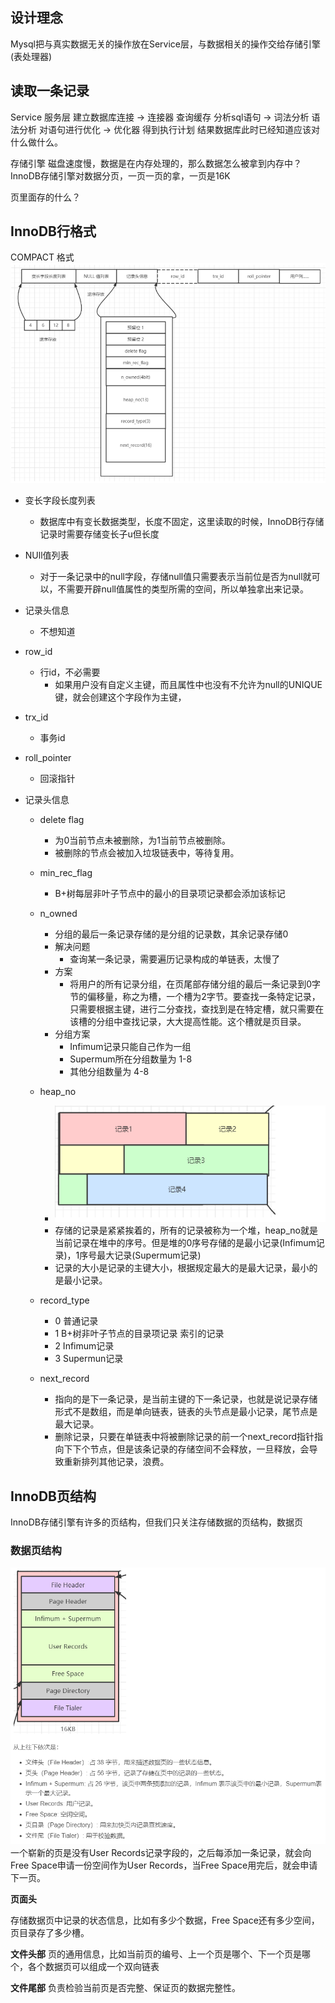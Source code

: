 ## 设计理念
Mysql把与真实数据无关的操作放在Service层，与数据相关的操作交给存储引擎(表处理器)

## 读取一条记录
Service 服务层
建立数据库连接 -> 连接器
查询缓存
分析sql语句 -> 词法分析 语法分析
对语句进行优化 -> 优化器 得到执行计划
结果数据库此时已经知道应该对什么做什么。

存储引擎
磁盘速度慢，数据是在内存处理的，那么数据怎么被拿到内存中？
InnoDB存储引擎对数据分页，一页一页的拿，一页是16K

页里面存的什么？

##  InnoDB行格式

COMPACT 格式
![](images/2022-06-20-20-47-13.png)
-  变长字段长度列表
    - 数据库中有变长数据类型，长度不固定，这里读取的时候，InnoDB行存储记录时需要存储变长子u但长度
- NUll值列表
    - 对于一条记录中的null字段，存储null值只需要表示当前位是否为null就可以，不需要开辟null值属性的类型所需的空间，所以单独拿出来记录。
- 记录头信息
    - 不想知道
- row_id
    - 行id，不必需要
        - 如果用户没有自定义主键，而且属性中也没有不允许为null的UNIQUE键，就会创建这个字段作为主键，
- trx_id
    - 事务id
- roll_pointer
    - 回滚指针

- 记录头信息 
    - delete flag
        - 为0当前节点未被删除，为1当前节点被删除。
        - 被删除的节点会被加入垃圾链表中，等待复用。
    - min_rec_flag
        - B+树每层非叶子节点中的最小的目录项记录都会添加该标记
    - n_owned
        - 分组的最后一条记录存储的是分组的记录数，其余记录存储0
        - 解决问题 
            -  查询某一条记录，需要遍历记录构成的单链表，太慢了
        - 方案  
            -  将用户的所有记录分组，在页尾部存储分组的最后一条记录到0字节的偏移量，称之为槽，一个槽为2字节。要查找一条特定记录，只需要根据主键，进行二分查找，查找到是在特定槽，就只需要在该槽的分组中查找记录，大大提高性能。这个槽就是页目录。
        - 分组方案
            - Infimum记录只能自己作为一组
            - Supermum所在分组数量为 1-8
            - 其他分组数量为 4-8
    - heap_no
        - ![](images/2022-06-20-21-20-44.png) 
        - 存储的记录是紧紧挨着的，所有的记录被称为一个堆，heap_no就是当前记录在堆中的序号。但是堆的0序号存储的是最小记录(Infimum记录)，1序号最大记录(Supermum记录)
        - 记录的大小是记录的主键大小，根据规定最大的是最大记录，最小的是最小记录。

    - record_type
        - 0 普通记录
        - 1 B+树非叶子节点的目录项记录  索引的记录
        - 2 Infimum记录
        - 3 Supermun记录
    - next_record
        - 指向的是下一条记录，是当前主键的下一条记录，也就是说记录存储形式不是数组，而是单向链表，链表的头节点是最小记录，尾节点是最大记录。
        - 删除记录，只要在单链表中将被删除记录的前一个next_record指针指向下下个节点，但是该条记录的存储空间不会释放，一旦释放，会导致重新排列其他记录，浪费。

## InnoDB页结构
InnoDB存储引擎有许多的页结构，但我们只关注存储数据的页结构，数据页
### 数据页结构
![](images/2022-06-20-21-16-59.png)
一个崭新的页是没有User Records记录字段的，之后每添加一条记录，就会向Free Space申请一份空间作为User Records，当Free Space用完后，就会申请下一页。

**页面头**

存储数据页中记录的状态信息，比如有多少个数据，Free Space还有多少空间，页目录存了多少槽。

**文件头部**
页的通用信息，比如当前页的编号、上一个页是哪个、下一个页是哪个，各个数据页可以组成一个双向链表

**文件尾部**
负责检验当前页是否完整、保证页的数据完整性。

